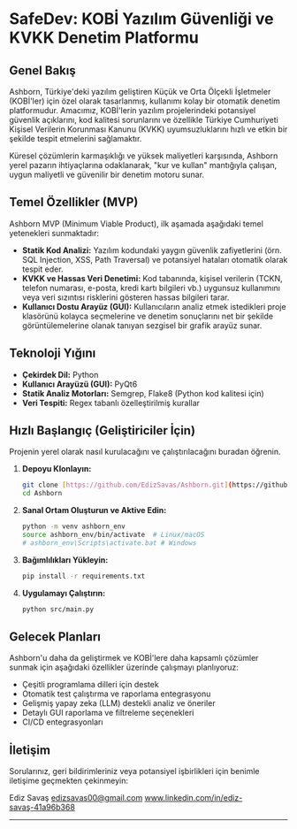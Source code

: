 # SafeDev: KOBİ Yazılım Güvenliği ve KVKK Denetim Platformu

## Genel Bakış

Ashborn, Türkiye'deki yazılım geliştiren Küçük ve Orta Ölçekli İşletmeler (KOBİ'ler) için özel olarak tasarlanmış, kullanımı kolay bir otomatik denetim platformudur. Amacımız, KOBİ'lerin yazılım projelerindeki potansiyel güvenlik açıklarını, kod kalitesi sorunlarını ve özellikle Türkiye Cumhuriyeti Kişisel Verilerin Korunması Kanunu (KVKK) uyumsuzluklarını hızlı ve etkin bir şekilde tespit etmelerini sağlamaktır.

Küresel çözümlerin karmaşıklığı ve yüksek maliyetleri karşısında, Ashborn yerel pazarın ihtiyaçlarına odaklanarak, "kur ve kullan" mantığıyla çalışan, uygun maliyetli ve güvenilir bir denetim motoru sunar.

## Temel Özellikler (MVP)

Ashborn MVP (Minimum Viable Product), ilk aşamada aşağıdaki temel yetenekleri sunmaktadır:

* **Statik Kod Analizi:** Yazılım kodundaki yaygın güvenlik zafiyetlerini (örn. SQL Injection, XSS, Path Traversal) ve potansiyel hataları otomatik olarak tespit eder.
* **KVKK ve Hassas Veri Denetimi:** Kod tabanında, kişisel verilerin (TCKN, telefon numarası, e-posta, kredi kartı bilgileri vb.) uygunsuz kullanımını veya veri sızıntısı risklerini gösteren hassas bilgileri tarar.
* **Kullanıcı Dostu Arayüz (GUI):** Kullanıcıların analiz etmek istedikleri proje klasörünü kolayca seçmelerine ve denetim sonuçlarını net bir şekilde görüntülemelerine olanak tanıyan sezgisel bir grafik arayüz sunar.

## Teknoloji Yığını

* **Çekirdek Dil:** Python
* **Kullanıcı Arayüzü (GUI):** PyQt6
* **Statik Analiz Motorları:** Semgrep, Flake8 (Python kod kalitesi için)
* **Veri Tespiti:** Regex tabanlı özelleştirilmiş kurallar

## Hızlı Başlangıç (Geliştiriciler İçin)

Projenin yerel olarak nasıl kurulacağını ve çalıştırılacağını buradan öğrenin.

1.  **Depoyu Klonlayın:**
    ```bash
    git clone [https://github.com/EdizSavas/Ashborn.git](https://github.com/EdizSavas/Ashborn.git) # Kendi kullanıcı adınızla güncelleyin!
    cd Ashborn
    ```
2.  **Sanal Ortam Oluşturun ve Aktive Edin:**
    ```bash
    python -m venv ashborn_env
    source ashborn_env/bin/activate  # Linux/macOS
    # ashborn_env\Scripts\activate.bat # Windows
    ```
3.  **Bağımlılıkları Yükleyin:**
    ```bash
    pip install -r requirements.txt
    ```
4.  **Uygulamayı Çalıştırın:**
    ```bash
    python src/main.py
    ```

## Gelecek Planları

Ashborn'u daha da geliştirmek ve KOBİ'lere daha kapsamlı çözümler sunmak için aşağıdaki özellikler üzerinde çalışmayı planlıyoruz:

* Çeşitli programlama dilleri için destek
* Otomatik test çalıştırma ve raporlama entegrasyonu
* Gelişmiş yapay zeka (LLM) destekli analiz ve öneriler
* Detaylı GUI raporlama ve filtreleme seçenekleri
* CI/CD entegrasyonları

## İletişim

Sorularınız, geri bildirimleriniz veya potansiyel işbirlikleri için benimle iletişime geçmekten çekinmeyin:

Ediz Savaş
edizsavas00@gmail.com
www.linkedin.com/in/ediz-savaş-41a96b368

---
